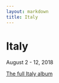 ```yaml
---
layout: markdown
title: Italy
---
```


# Italy

<p class="meta centered">August 2 - 12, 2018</p>

[The full Italy album](https://www.icloud.com/sharedalbum/#B0iGfnH8tGEuYbY)
